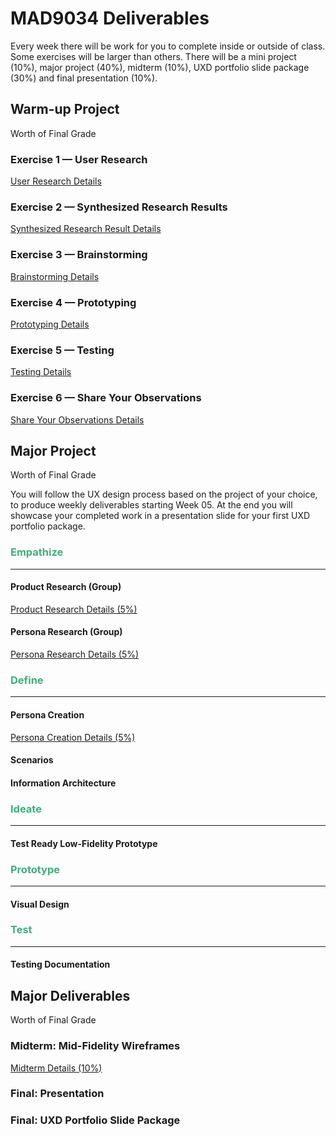 # MAD9034 Deliverables

Every week there will be work for you to complete inside or outside of class. Some exercises will be larger than others. There will be a mini project (10%), major project (40%), midterm (10%), UXD portfolio slide package (30%) and final presentation (10%).

## Warm-up Project

Worth <Badge type="error" text="10%" /> of Final Grade

### Exercise 1 — User Research

[User Research Details](./miniProject/exercise1.md)

<Badge text="Both Sections: Thursday September 14th @12:00pm (noon)" />

### Exercise 2 — Synthesized Research Results

[Synthesized Research Result Details](./miniProject/exercise2.md)

<Badge text="Both Sections: Sunday September 17th @11:59pm" />

### Exercise 3 — Brainstorming

[Brainstorming Details](./miniProject/exercise3.md)

<Badge text="Both Sections: Thursday September 21st @12:00pm (noon)" />

### Exercise 4 — Prototyping

[Prototyping Details](./miniProject/exercise4.md)

<Badge text="Both Sections: Sunday September 24th @11:59pm" />

### Exercise 5 — Testing

[Testing Details](./miniProject/exercise5.md)

<Badge text="Both Sections: Thursday September 28th @11:59pm" />

### Exercise 6 — Share Your Observations

[Share Your Observations Details](./miniProject/exercise6.md)

<Badge text="Both Sections: Thursday September 28th @11:59pm" />

## Major Project

Worth <Badge type="error" text="40%" /> of Final Grade

You will follow the UX design process based on the project of your choice, to produce weekly deliverables starting Week 05. At the end you will showcase your completed work in a presentation slide for your first UXD portfolio package.

### <span style="color:#3eaf7c">**Empathize**</span>

---

#### Product Research (Group)

[Product Research Details (5%)](./majorProject/part1.md)

<Badge text="Due: Placeholder" />

#### Persona Research (Group)

[Persona Research Details (5%)](./majorProject/part2.md)

<Badge text="Due: Placeholder" />

### <span style="color:#3eaf7c">**Define**</span>

---

#### Persona Creation

[Persona Creation Details (5%)](./majorProject/part3.md)

<Badge text="Due: Placeholder" />

#### Scenarios

<Badge type="error" text="Coming Soon" />

<!-- [Scenario Details (5%)](./majorProject/part4.md)

<Badge text="Due: Placeholder" /> -->

#### Information Architecture

<Badge type="error" text="Coming Soon" />

<!-- [Information Architecture Details (5%)](./majorProject/part5.md)

<Badge text="Due: Placeholder" /> -->

### <span style="color:#3eaf7c">**Ideate**</span>

---

#### Test Ready Low-Fidelity Prototype

<Badge type="error" text="Coming Soon" />

<!-- [Test Ready Low-fi Prototype Details (5%)](./majorProject/part6.md)

<Badge text="Due: Placeholder" /> -->

### <span style="color:#3eaf7c">**Prototype**</span>

---

#### Visual Design

<Badge type="error" text="Coming Soon" />

<!-- [Visual Design Details (5%)](./majorProject/part7.md)

<Badge text="Due: Placeholder" /> -->

### <span style="color:#3eaf7c">**Test**</span>

---

#### Testing Documentation

<Badge type="error" text="Coming Soon" />

<!-- [Testing Documentation Details (5%)](./majorProject/part8.md)

<Badge text="Due: Placeholder" /> -->

## Major Deliverables

Worth <Badge type="error" text="50%" /> of Final Grade

### Midterm: Mid-Fidelity Wireframes

[Midterm Details (10%)](./majorDeliverables/midterm.md)

<Badge text="Due: Placeholder" />

### Final: Presentation

<Badge type="error" text="Coming Soon" />

<!-- [Final Presentation Details (10%)](./majorDeliverables/finalPresentation.md)

<Badge text="Due: Placeholder" /> -->

### Final: UXD Portfolio Slide Package

<Badge type="error" text="Coming Soon" />

<!-- [Final Presentation Details (30%)](./majorDeliverables/finalSlidePackage.md)

<Badge text="Due: Placeholder" /> -->
